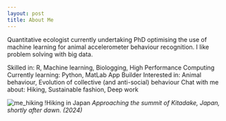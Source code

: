 ```yaml
---
layout: post
title: About Me
---
```


Quantitative ecologist currently undertaking PhD optimising the use of machine learning for animal accelerometer behaviour recognition. I like problem solving with big data.

Skilled in: R, Machine learning, Biologging, High Performance Computing
Currently learning: Python, MatLab App Builder
Interested in: Animal behaviour, Evolution of collective (and anti-social) behaviour
Chat with me about: Hiking, Sustainable fashion, Deep work

![me_hiking](https://github.com/user-attachments/assets/cf865448-4eab-44f9-ad49-9b68dc50caf3)
!Hiking in Japan
*Approaching the summit of Kitadake, Japan, shortly after dawn. (2024)*
